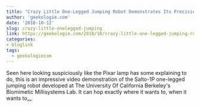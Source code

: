 ```yaml
---
title: "Crazy Little One-Legged Jumping Robot Demonstrates Its Precision Jumping Skills"
author: 'geekologie.com'
date: '2018-10-12'
slug: crazy-little-onelegged-jumping
link: https://geekologie.com/2018/10/crazy-little-one-legged-jumping-robot-de.php
categories:
- bloglink
tags:
  - geekologiecom
---
```


Seen here looking suspiciously like the Pixar lamp has some explaining to do, this is an impressive video demonstration of the Salto-1P one-legged jumping robot developed at The University Of California Berkeley's Biomimetic Millisystems Lab. It can hop exactly where it wants to, when it wants to[... <i class="fas fa-external-link-alt"></i>](https://geekologie.com/2018/10/crazy-little-one-legged-jumping-robot-de.php)


